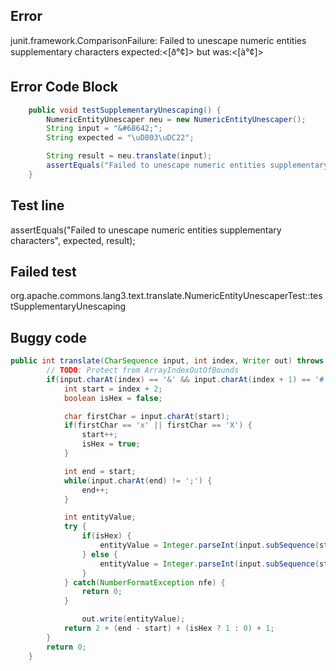 

## Error
junit.framework.ComparisonFailure: Failed to unescape numeric entities supplementary characters expected:<[ð°¢]> but was:<[à°¢]>

## Error Code Block
```java
    public void testSupplementaryUnescaping() {
        NumericEntityUnescaper neu = new NumericEntityUnescaper();
        String input = "&#68642;";
        String expected = "\uD803\uDC22";

        String result = neu.translate(input);
        assertEquals("Failed to unescape numeric entities supplementary characters", expected, result);
    }
```

## Test line
assertEquals("Failed to unescape numeric entities supplementary characters", expected, result);

## Failed test
org.apache.commons.lang3.text.translate.NumericEntityUnescaperTest::testSupplementaryUnescaping

## Buggy code
```java
public int translate(CharSequence input, int index, Writer out) throws IOException {
        // TODO: Protect from ArrayIndexOutOfBounds
        if(input.charAt(index) == '&' && input.charAt(index + 1) == '#') {
            int start = index + 2;
            boolean isHex = false;

            char firstChar = input.charAt(start);
            if(firstChar == 'x' || firstChar == 'X') {
                start++;
                isHex = true;
            }

            int end = start;
            while(input.charAt(end) != ';') {
                end++;
            }

            int entityValue;
            try {
                if(isHex) {
                    entityValue = Integer.parseInt(input.subSequence(start, end).toString(), 16);
                } else {
                    entityValue = Integer.parseInt(input.subSequence(start, end).toString(), 10);
                }
            } catch(NumberFormatException nfe) {
                return 0;
            }

                out.write(entityValue);
            return 2 + (end - start) + (isHex ? 1 : 0) + 1;
        }
        return 0;
    }
```
